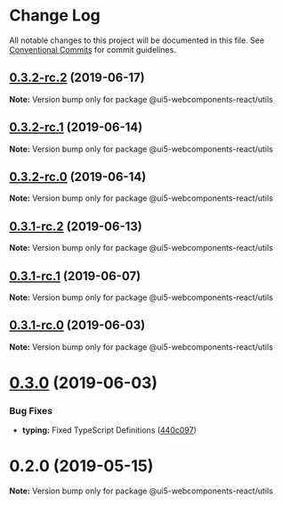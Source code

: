 # Change Log

All notable changes to this project will be documented in this file.
See [Conventional Commits](https://conventionalcommits.org) for commit guidelines.

## [0.3.2-rc.2](https://github.com/SAP/ui5-webcomponents-react/tree/master/packages/utils/compare/v0.3.2-rc.1...v0.3.2-rc.2) (2019-06-17)

**Note:** Version bump only for package @ui5-webcomponents-react/utils





## [0.3.2-rc.1](https://github.com/SAP/ui5-webcomponents-react/tree/master/packages/utils/compare/v0.3.2-rc.0...v0.3.2-rc.1) (2019-06-14)

**Note:** Version bump only for package @ui5-webcomponents-react/utils





## [0.3.2-rc.0](https://github.com/SAP/ui5-webcomponents-react/packages/utils/compare/v0.3.1-rc.2...v0.3.2-rc.0) (2019-06-14)

**Note:** Version bump only for package @ui5-webcomponents-react/utils





## [0.3.1-rc.2](https://github.com/SAP/ui5-webcomponents-react/packages/utils/compare/v0.3.1-rc.1...v0.3.1-rc.2) (2019-06-13)

**Note:** Version bump only for package @ui5-webcomponents-react/utils





## [0.3.1-rc.1](https://github.com/SAP/ui5-webcomponents-react/packages/utils/compare/v0.3.1-rc.0...v0.3.1-rc.1) (2019-06-07)

**Note:** Version bump only for package @ui5-webcomponents-react/utils





## [0.3.1-rc.0](https://github.com/SAP/ui5-webcomponents-react/packages/utils/compare/v0.3.0...v0.3.1-rc.0) (2019-06-03)

**Note:** Version bump only for package @ui5-webcomponents-react/utils





# [0.3.0](https://github.com/SAP/ui5-webcomponents-react/compare/v0.2.0...v0.3.0) (2019-06-03)

### Bug Fixes

* **typing:** Fixed TypeScript Definitions ([440c097](https://github.com/SAP/ui5-webcomponents-react/packages/utils/commit/440c097))


# 0.2.0 (2019-05-15)

**Note:** Version bump only for package @ui5-webcomponents-react/utils
